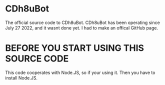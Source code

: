 # CDh8uBot
The official source code to CDh8uBot.
CDh8uBot has been operating since July 27 2022, and it wasnt done yet.
I had to make an offical GitHub page.
# BEFORE YOU START USING THIS SOURCE CODE
This code cooperates with Node.JS, so if your using it. Then you have to install Node.JS.
